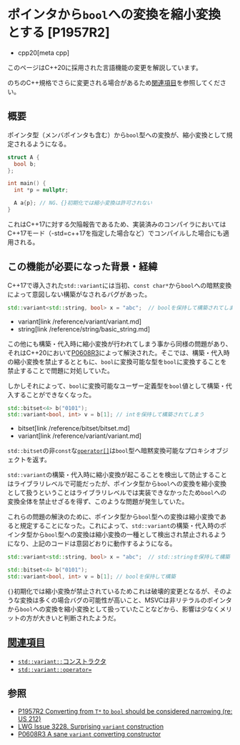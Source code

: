 # ポインタから`bool`への変換を縮小変換とする [P1957R2]
* cpp20[meta cpp]

<!-- start lang caution -->

このページはC++20に採用された言語機能の変更を解説しています。

のちのC++規格でさらに変更される場合があるため[関連項目](#relative-page)を参照してください。

<!-- last lang caution -->

## 概要

ポインタ型（メンバポインタも含む）から`bool`型への変換が、縮小変換として規定されるようになる。

```cpp
struct A {
  bool b;
};

int main() {
  int *p = nullptr;

  A a{p}; // NG、{}初期化では縮小変換は許可されない
}
```

これはC++17に対する欠陥報告であるため、実装済みのコンパイラにおいてはC++17モード（-std=c++17を指定した場合など）でコンパイルした場合にも適用される。

## この機能が必要になった背景・経緯

C++17で導入された`std::variant`には当初、`const char*`から`bool`への暗黙変換によって意図しない構築がなされるバグがあった。

```cpp
std::variant<std::string, bool> x = "abc";  // boolを保持して構築されてしまう
```
* variant[link /reference/variant/variant.md]
* string[link /reference/string/basic_string.md]

この他にも構築・代入時に縮小変換が行われてしまう事から同様の問題があり、それはC++20において[P0608R3](http://www.open-std.org/jtc1/sc22/wg21/docs/papers/2018/p0608r3.html)によって解決された。そこでは、構築・代入時の縮小変換を禁止するとともに、`bool`に変換可能な型を`bool`に変換することを禁止することで問題に対処していた。

しかしそれによって、`bool`に変換可能なユーザー定義型を`bool`値として構築・代入することができなくなった。

```cpp
std::bitset<4> b("0101");
std::variant<bool, int> v = b[1]; // intを保持して構築されてしまう
```
* bitset[link /reference/bitset/bitset.md]
* variant[link /reference/variant/variant.md]

`std::bitset`の非`const`な[`operator[]`](/reference/bitset/bitset/op_at.md)は`bool`型へ暗黙変換可能なプロキシオブジェクトを返す。

`std::variant`の構築・代入時に縮小変換が起こることを検出して防止することはライブラリレベルで可能だったが、ポインタ型から`bool`への変換を縮小変換として扱うということはライブラリレベルでは実装できなかったため`bool`への変換全体を禁止せざるを得ず、このような問題が発生していた。

これらの問題の解決のために、ポインタ型から`bool`型への変換は縮小変換であると規定することになった。これによって、`std::variant`の構築・代入時のポインタ型から`bool`型への変換は縮小変換の一種として検出され禁止されるようになり、上記のコードは意図どおりに動作するようになる。

```cpp
std::variant<std::string, bool> x = "abc";  // std::stringを保持して構築

std::bitset<4> b("0101");
std::variant<bool, int> v = b[1]; // boolを保持して構築
```

`{}`初期化では縮小変換が禁止されているためこれは破壊的変更となるが、そのような変換は多くの場合バグの可能性が高いこと、MSVCは非リテラルのポインタから`bool`への変換を縮小変換として扱っていたことなどから、影響は少なくメリットの方が大きいと判断されたようだ。

## <a id="relative-page" href="#relative-page">関連項目</a>

- [`std::variant::`コンストラクタ](/reference/variant/variant/op_constructor.md)
- [`std::variant::operator=`](/reference/variant/variant/op_assign.md)

## 参照

- [P1957R2 Converting from `T*` to `bool` should be considered narrowing (re: US 212)](http://www.open-std.org/jtc1/sc22/wg21/docs/papers/2020/p1957r2.html)
- [LWG Issue 3228. Surprising `variant` construction](https://cplusplus.github.io/LWG/issue3228)
- [P0608R3 A sane `variant` converting constructor](http://www.open-std.org/jtc1/sc22/wg21/docs/papers/2018/p0608r3.html)